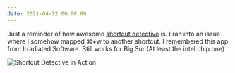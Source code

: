 ```yaml
---
date: 2021-04-12 00:00:00
---
```


Just a reminder of how awesome [shortcut detective](https://www.irradiatedsoftware.com/labs/) is. I ran into an issue where I somehow mapped ⌘+w to another shortcut. I remembered this app from Irradiated Software. Still works for Big Sur (At least the intel chip one)

![Shortcut Detective in Action](https://kjaymiller.s3-us-west-2.amazonaws.com/images/ShortcutDetective.png)
